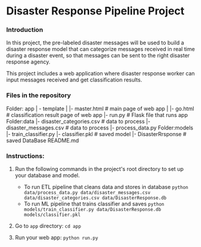 # Disaster Response Pipeline Project
### Introduction

In this project, the pre-labeled disaster messages will be used to build a disaster response model that can categorize messages received in real time during a disaster event, so that messages can be sent to the right disaster response agency.

This project includes a web application where disaster response worker can input messages received and get classification results.

### Files in the repository
Folder: app
| - template
| |- master.html # main page of web app
| |- go.html # classification result page of web app
|- run.py # Flask file that runs app
Folder:data
|- disaster_categories.csv # data to process
|- disaster_messages.csv # data to process
|- process_data.py
Folder:models
|- train_classifier.py
|- classifier.pkl # saved model
|- DisasterRrsponse # saved DataBase
README.md

### Instructions:
1. Run the following commands in the project's root directory to set up your database and model.

    - To run ETL pipeline that cleans data and stores in database
        `python data/process_data.py data/disaster_messages.csv data/disaster_categories.csv data/DisasterResponse.db`
    - To run ML pipeline that trains classifier and saves
        `python models/train_classifier.py data/DisasterResponse.db models/classifier.pkl`

2. Go to `app` directory: `cd app`

3. Run your web app: `python run.py`